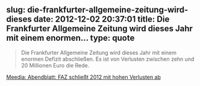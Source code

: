 slug: die-frankfurter-allgemeine-zeitung-wird-dieses
date: 2012-12-02 20:37:01
title: Die Frankfurter Allgemeine Zeitung wird dieses Jahr mit einem enormen...
type: quote
---

> Die Frankfurter Allgemeine Zeitung wird dieses Jahr mit einem enormen Defizit abschließen. Es ist von Verlusten zwischen zehn und 20 Millionen Euro die Rede.

[Meedia: Abendblatt: FAZ schließt 2012 mit hohen Verlusten ab](http://meedia.de/nc/print/abendblatt-faz-schliesst-2012-mit-hohen-verlusten-ab/2012/12/01.html)
